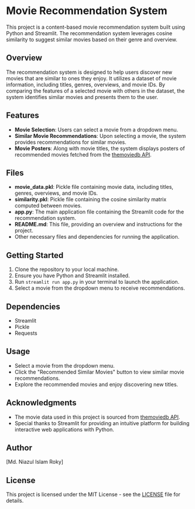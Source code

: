 # Movie Recommendation System

This project is a content-based movie recommendation system built using Python and Streamlit. The recommendation system leverages cosine similarity to suggest similar movies based on their genre and overview.

## Overview

The recommendation system is designed to help users discover new movies that are similar to ones they enjoy. It utilizes a dataset of movie information, including titles, genres, overviews, and movie IDs. By comparing the features of a selected movie with others in the dataset, the system identifies similar movies and presents them to the user.

## Features

- **Movie Selection**: Users can select a movie from a dropdown menu.
- **Similar Movie Recommendations**: Upon selecting a movie, the system provides recommendations for similar movies.
- **Movie Posters**: Along with movie titles, the system displays posters of recommended movies fetched from the [themoviedb API](https://www.themoviedb.org/documentation/api).

## Files

- **movie_data.pkl**: Pickle file containing movie data, including titles, genres, overviews, and movie IDs.
- **similarity.pkl**: Pickle file containing the cosine similarity matrix computed between movies.
- **app.py**: The main application file containing the Streamlit code for the recommendation system.
- **README.md**: This file, providing an overview and instructions for the project.
- Other necessary files and dependencies for running the application.

## Getting Started

1. Clone the repository to your local machine.
2. Ensure you have Python and Streamlit installed.
3. Run `streamlit run app.py` in your terminal to launch the application.
4. Select a movie from the dropdown menu to receive recommendations.

## Dependencies

- Streamlit
- Pickle
- Requests

## Usage

- Select a movie from the dropdown menu.
- Click the "Recommended Similar Movies" button to view similar movie recommendations.
- Explore the recommended movies and enjoy discovering new titles.

## Acknowledgments

- The movie data used in this project is sourced from [themoviedb API](https://www.themoviedb.org/documentation/api).
- Special thanks to Streamlit for providing an intuitive platform for building interactive web applications with Python.

## Author

[Md. Niazul Islam Roky]

## License

This project is licensed under the MIT License - see the [LICENSE](LICENSE) file for details.

